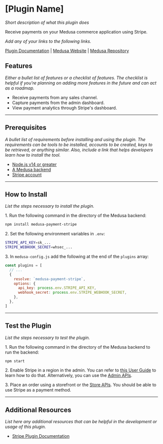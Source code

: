 # [Plugin Name]

_Short description of what this plugin does_

Receive payments on your Medusa commerce application using Stripe.

_Add any of your links to the following links._

[Plugin Documentation](https://docs.medusajs.com/plugins/payment/stripe) | [Medusa Website](https://medusajs.com/) | [Medusa Repository](https://github.com/medusajs/medusa)

## Features

_Either a bullet list of features or a checklist of features. The checklist is helpful if you're planning on adding more features in the future and can act as a roadmap._

- Receive payments from any sales channel.
- Capture payments from the admin dashboard.
- View payment analytics through Stripe's dashboard.

---

## Prerequisites

_A bullet list of requirements before installing and using the plugin. The requirements can be tools to be installed, accounts to be created, keys to be retrieved, or anything similar. Also, include a link that helps developers learn how to install the tool._

- [Node.js v14 or greater](https://nodejs.org/en)
- [A Medusa backend](https://docs.medusajs.com/development/backend/install)
- [Stripe account](https://stripe.com/)

---

## How to Install

_List the steps necessary to install the plugin._

1\. Run the following command in the directory of the Medusa backend:

  ```bash
  npm install medusa-payment-stripe
  ```

2\. Set the following environment variables in `.env`:

  ```bash
  STRIPE_API_KEY=sk_...
  STRIPE_WEBHOOK_SECRET=whsec_...
  ```

3\. In `medusa-config.js` add the following at the end of the `plugins` array:

  ```js
  const plugins = [
    // ...
    {
      resolve: `medusa-payment-stripe`,
      options: {
        api_key: process.env.STRIPE_API_KEY,
        webhook_secret: process.env.STRIPE_WEBHOOK_SECRET,
      },
    },
  ]
  ```

---

## Test the Plugin

_List the steps necessary to test the plugin._

1\. Run the following command in the directory of the Medusa backend to run the backend:

  ```bash
  npm start
  ```

2\. Enable Stripe in a region in the admin. You can refer to [this User Guide](https://docs.medusajs.com/user-guide/regions/providers) to learn how to do that. Alternatively, you can use the [Admin APIs](https://docs.medusajs.com/api/admin#tag/Region/operation/PostRegionsRegion).

3\. Place an order using a storefront or the [Store APIs](https://docs.medusajs.com/api/store). You should be able to use Stripe as a payment method.

---

## Additional Resources

_List here any additional resources that can be helpful in the development or usage of this plugin._

- [Stripe Plugin Documentation](https://docs.medusajs.com/plugins/payment/stripe)